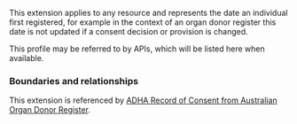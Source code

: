This extension applies to any resource and represents the date an individual first registered, for example in the context of an organ donor register this date is not updated if a consent decision or provision is changed.

This profile may be referred to by APIs, which will be listed here when available.


### Boundaries and relationships
This extension is referenced by 
[ADHA Record of Consent from Australian Organ Donor Register](StructureDefinition-dh-consent-aodr-1.html).